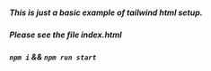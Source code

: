 ##### This is just a basic example of tailwind html setup.
##### Please see the file index.html
##### `npm i` && `npm run start`
